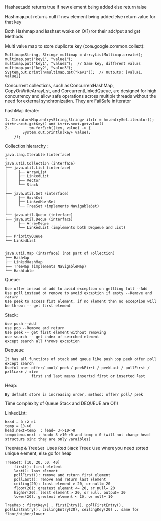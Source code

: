 Hashset.add returns true if new element being added else return false 

Hashmap.put returns null if new element being added else return value for that key

Both Hashmap and hashset works on O(1) for their add/put and get Methods

Multi value map to store duplicate key (com.google.common.collect):

    Multimap<String, String> multimap = ArrayListMultimap.create();
    multimap.put("key1", "value1");
    multimap.put("key1", "value2");  // Same key, different values
    multimap.put("key2", "value3");
    System.out.println(multimap.get("key1"));  // Outputs: [value1, value2]

Concurrent collections, such as ConcurrentHashMap, CopyOnWriteArrayList, and ConcurrentLinkedQueue, 
are designed for high concurrency and allow safe operations across multiple threads without the need for 
external synchronization. They are FailSafe in iterator

hashMap iterate: 

    1. Iterator<Map.entry<String,String> itrtr = hm.entrySet.iterator(); itrtr.next.getKey() and itrtr.next.getvalue()
    2.         tm.forEach((key, value) -> {
            System.out.println(key+ value);
        });


Collection hierarchy : 

    java.lang.Iterable (interface)
    ↑
    java.util.Collection (interface)
    ├── java.util.List (interface)
    │     ├── ArrayList
    │     ├── LinkedList
    │     ├── Vector
    │     └── Stack
    │
    ├── java.util.Set (interface)
    │     ├── HashSet
    │     ├── LinkedHashSet
    │     └── TreeSet (implements NavigableSet)
    │
    └── java.util.Queue (interface)
    ├── java.util.Deque (interface)
    │     ├── ArrayDeque
    │     └── LinkedList (implements both Dequeue and List)
    │
    ├── PriorityQueue
    └── LinkedList


    java.util.Map (interface) (not part of collection)
    ├── HashMap
    ├── LinkedHashMap
    ├── TreeMap (implements NavigableMap)
    └── Hashtable



Queue:

    Use offer insead of add to avoid exception on gettting full --Add
    Use poll instead of remove to avoid exception if empty --Remove and return
    Use peek to access fist element, if no element then no exception will be thrown -- get first element

Stack:

    Use push --Add
    use pop --Remove and return
    Use peek -- get first element without removing 
    use search -- get index of searched element 
    except search all throws exception

Dequeue: 

    It has all functions of stack and queue like push pop peek offer poll except search
    Useful one: offer/ pool/ peek / peekFirst / peekLast / pollFirst / pollLast / size
                first and last means inserted first or inserted last

Heap:

    By default store in increasing order, method: offer/ poll/ peek
    
Time complexity of Queue Stack and DEQUEUE are O(1) 

LinkedList: 

    head = 3->2->1
    temp = 10->0
    head.next=temp  : head= 3->10->0
    temp=temp.next : head= 3->10->0 and temp = 0 (will not change head structure sinc they are only varaibles)

TreeMap & TreeSet (Uses Red Black Tree): Use where you need sorted unique element, else go for heap  

    TreeSet: [10, 20, 30, 40]
        first(): first elelemt
        last(): last element
        pollFirst(): remove and return first element
        pollLast(): remove and return last element
        ceiling(20): least element ≥ 20, or null= 20
        floor(20): greatest element <= 20, or null= 20
        higher(20): least element > 20, or null, output= 30
        lower(20): greatest element < 20, or null= 10

    TreeMap : firstKey() , firstEntry(), pollFirstEntry(), pollLastEntry(), ceilingEntry(20), ceilingKey(20) .. same for floor/higher/lower